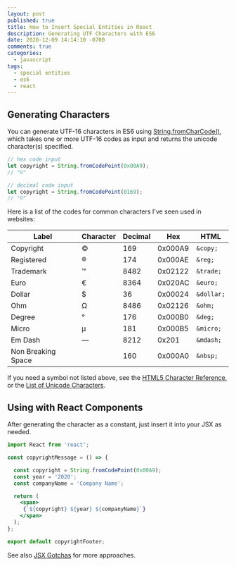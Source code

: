 ```yaml
---
layout: post
published: true
title: How to Insert Special Entities in React
description: Generating UTF Characters with ES6
date: 2020-12-09 14:14:10 -0700
comments: true
categories:
  - javascript
tags:
  - special entities
  - es6
  - react
---
```


## Generating Characters

You can generate UTF-16 characters in ES6 using [String.fromCharCode()][1],
which takes one or more UTF-16 codes as input and returns the unicode
character(s) specified.

```javascript
// hex code input
let copyright = String.fromCodePoint(0x00A9);
// "©"

// decimal code input
let copyright = String.fromCodePoint(0169);
// "©"
```

<!--more--> 

Here is a list of the codes for common characters I've seen used in websites:

| Label                  | Character     | Decimal | Hex      | HTML           |
|------------------------|---------------|---------|----------|----------------|
| Copyright              | &copy;        | 169     | 0x000A9  | `&copy;`       |
| Registered             | &reg;         | 174     | 0x000AE  | `&reg;`        |
| Trademark              | &trade;       | 8482    | 0x02122  | `&trade;`      |
| Euro                   | &euro;        | 8364    | 0x020AC  | `&euro;`       |
| Dollar                 | $      | 36      | 0x00024  | `&dollar;`     |
| Ohm                    | Ω         | 8486    | 0x02126  | `&ohm;`        |
| Degree                 | &deg;         | 176     | 0x000B0  | `&deg;`        |
| Micro                  | &micro;       | 181     | 0x000B5  | `&micro;`      |
| Em Dash                | &mdash;       | 8212    | 0x201    | `&mdash;`      |
| Non Breaking Space     | &nbsp;        | 160     | 0x000A0  | `&nbsp;`       |

If you need a symbol not listed above, see the [HTML5 Character Reference][2],
or the [List of Unicode Characters][3].

## Using with React Components

After generating the character as a constant, just insert it into your JSX as
needed.

```jsx
import React from 'react';

const copyrightMessage = () => {

  const copyright = String.fromCodePoint(0x00A9);
  const year = '2020';
  const companyName = 'Company Name';

  return (
    <span>
     {`${copyright} ${year} ${companyName}`}
    </span>
  );
};

export default copyrightFooter;
```

See also [JSX Gotchas][4] for more approaches.

[1]: https://developer.mozilla.org/en-US/docs/Web/JavaScript/Reference/Global_Objects/String/fromCharCode
[2]: https://dev.w3.org/html5/html-author/charref
[3]: https://en.wikipedia.org/wiki/List_of_Unicode_characters
[4]: https://shripadk.github.io/react/docs/jsx-gotchas.html
